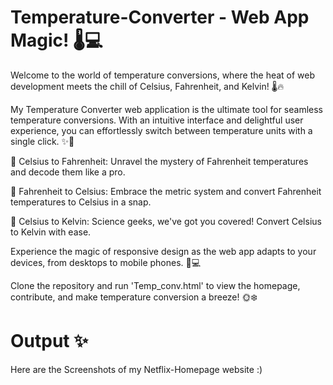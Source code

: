 # Temperature-Converter - Web App Magic! 🌡️💻

Welcome to the world of temperature conversions, where the heat of web development meets the chill of Celsius, Fahrenheit, and Kelvin! 🌡️🔥

My Temperature Converter web application is the ultimate tool for seamless temperature conversions. With an intuitive interface and delightful user experience, you can effortlessly switch between temperature units with a single click. ✨💫

🔹 Celsius to Fahrenheit: Unravel the mystery of Fahrenheit temperatures and decode them like a pro. 

🔹 Fahrenheit to Celsius: Embrace the metric system and convert Fahrenheit temperatures to Celsius in a snap. 

🔹 Celsius to Kelvin: Science geeks, we've got you covered! Convert Celsius to Kelvin with ease. 

Experience the magic of responsive design as the web app adapts to your devices, from desktops to mobile phones. 📱💻

Clone the repository and run 'Temp_conv.html' to view the homepage, contribute, and make temperature conversion a breeze! 🌞❄️

# Output ✨
Here are the Screenshots of my Netflix-Homepage website :) 

